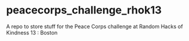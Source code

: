 peacecorps_challenge_rhok13
===========================

A repo to store stuff for the Peace Corps challenge at Random Hacks of Kindness 13 : Boston
